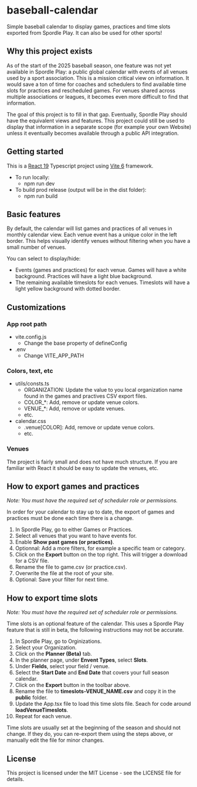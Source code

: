 # baseball-calendar
Simple baseball calendar to display games, practices and time slots exported from Spordle Play. It can also be used for other sports!

## Why this project exists

As of the start of the 2025 baseball season, one feature was not yet available in Spordle Play: a public global calendar with events of all venues used by a sport association. This is a mission critical view on information. It would save a ton of time for coaches and schedulers to find available time slots for practices and rescheduled games. For venues shared across multiple associations or leagues, it becomes even more difficult to find that information.

The goal of this project is to fill in that gap. Eventually, Spordle Play should have the equivalent views and features. This project could still be used to display that information in a separate scope (for example your own Website) unless it eventually becomes available through a public API integration.

## Getting started

This is a [React 19](https://react.dev/) Typescript project using [Vite 6](https://vite.dev/) framework.

- To run locally:
  -  npm run dev
- To build prod release (output will be in the dist folder):
  - npm run build

## Basic features

By default, the calendar will list games and practices of all venues in monthly calendar view. Each venue event has a unique color in the left border. This helps visually identify venues without filtering when you have a small number of venues.

You can select to display/hide:

- Events (games and practices) for each venue. Games will have a white background. Practices will have a light blue background.
- The remaining available timeslots for each venues. Timeslots will have a light yellow background with dotted border. 

## Customizations

### App root path

- vite.config.js
  - Change the base property of defineConfig
- .env
  - Change VITE_APP_PATH

### Colors, text, etc

- utils/consts.ts
  - ORGANIZATION: Update the value to you local organization name found in the games and practives CSV export files.
  - COLOR_*: Add, remove or update venue colors.
  - VENUE_*: Add, remove or update venues.
  - etc.
- calendar.css
  - .venue[COLOR]: Add, remove or update venue colors.
  - etc.

### Venues

The project is fairly small and does not have much structure. If you are familiar with React it should be easy to update the venues, etc.

## How to export games and practices

*Note: You must have the required set of scheduler role or permissions.*

In order for your calendar to stay up to date, the export of games and practices must be done each time there is a change.

1. In Spordle Play, go to either Games or Practices.
2. Select all venues that you want to have events for.
3. Enable **Show past games (or practices)**.
4. Optionnal: Add a more filters, for example a specific team or category.
5. Click on the **Export** button on the top right. This will trigger a download for a CSV file.
6. Rename the file to game.csv (or practice.csv).
7. Overwrite the file at the root of your site.
8. Optional: Save your filter for next time.

## How to export time slots

*Note: You must have the required set of scheduler role or permissions.*

Time slots is an optional feature of the calendar. This uses a Spordle Play feature that is still in beta, the following instructions may not be accurate.

1. In Spordle Play, go to Orginizations.
2. Select your Organization.
3. Click on the **Planner (Beta)** tab.
4. In the planner page, under **Envent Types**, select **Slots**.
5. Under **Fields**, select your field / venue.
6. Select the **Start Date** and **End Date** that covers your full season calendar.
7. Click on the **Export** button in the toolbar above.
8. Rename the file to **timeslots-VENUE_NAME.csv** and copy it in the **public** folder.
11. Update the App.tsx file to load this time slots file. Seach for code around **loadVenueTimeslots**.
11. Repeat for each venue. 

Time slots are usually set at the beginning of the season and should not change. If they do, you can re-export them using the steps above, or manually edit the file for minor changes.

## License

This project is licensed under the MIT License - see the LICENSE file for details.